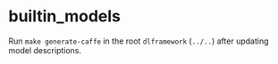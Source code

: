 # builtin_models

Run `make generate-caffe` in the root `dlframework` (`../..`) after updating model descriptions.
